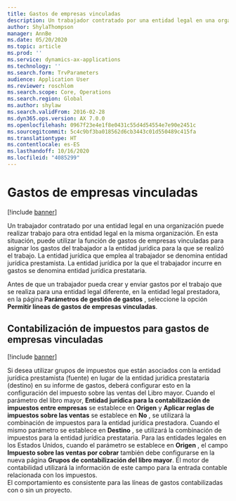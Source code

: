 ```yaml
---
title: Gastos de empresas vinculadas
description: Un trabajador contratado por una entidad legal en una organización puede realizar trabajo para otra entidad legal en la misma organización. En esta situación, puede utilizar la función de gastos de empresas vinculadas para asignar los gastos del trabajador a la entidad jurídica para la que se realizó el trabajo.
author: ShylaThompson
manager: AnnBe
ms.date: 05/20/2020
ms.topic: article
ms.prod: ''
ms.service: dynamics-ax-applications
ms.technology: ''
ms.search.form: TrvParameters
audience: Application User
ms.reviewer: roschlom
ms.search.scope: Core, Operations
ms.search.region: Global
ms.author: shylaw
ms.search.validFrom: 2016-02-28
ms.dyn365.ops.version: AX 7.0.0
ms.openlocfilehash: 0967f23e4e1f8e0431c55d4d54554e7e90e2451c
ms.sourcegitcommit: 5c4c9bf3ba018562d6cb3443c01d550489c415fa
ms.translationtype: HT
ms.contentlocale: es-ES
ms.lasthandoff: 10/16/2020
ms.locfileid: "4085299"
---
```

# <a name="intercompany-expenses"></a>Gastos de empresas vinculadas

[!include [banner](../includes/banner.md)]

Un trabajador contratado por una entidad legal en una organización puede realizar trabajo para otra entidad legal en la misma organización. En esta situación, puede utilizar la función de gastos de empresas vinculadas para asignar los gastos del trabajador a la entidad jurídica para la que se realizó el trabajo. La entidad jurídica que emplea al trabajador se denomina entidad jurídica prestamista. La entidad jurídica por la que el trabajador incurre en gastos se denomina entidad jurídica prestataria. 

Antes de que un trabajador pueda crear y enviar gastos por el trabajo que se realiza para una entidad legal diferente, en la entidad legal prestadora, en la página **Parámetros de gestión de gastos** , seleccione la opción **Permitir líneas de gastos de empresas vinculadas**. 

## <a name="tax-posting-for-intercompany-expenses"></a>Contabilización de impuestos para gastos de empresas vinculadas

[!include [banner](../includes/banner.md)]

Si desea utilizar grupos de impuestos que están asociados con la entidad jurídica prestamista (fuente) en lugar de la entidad jurídica prestataria (destino) en su informe de gastos, deberá configurar esto en la configuración del impuesto sobre las ventas del Libro mayor. Cuando el parámetro del libro mayor, **Entidad jurídica para la contabilización de impuestos entre empresas** se establece en **Origen** y **Aplicar reglas de impuestos sobre las ventas** se establece en **No** , se utilizará la combinación de impuestos para la entidad jurídica prestadora. Cuando el mismo parámetro se establece en **Destino** , se utilizará la combinación de impuestos para la entidad jurídica prestataria. Para las entidades legales en los Estados Unidos, cuando el parámetro se establece en **Origen** , el campo **Impuesto sobre las ventas por cobrar** también debe configurarse en la nueva página **Grupos de contabilización del libro mayor**. El motor de contabilidad utilizará la información de este campo para la entrada contable relacionada con los impuestos.   
El comportamiento es consistente para las líneas de gastos contabilizadas con o sin un proyecto.  
